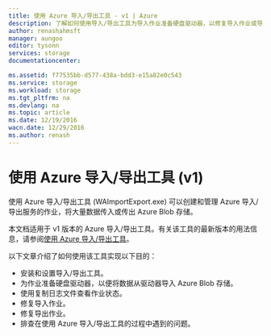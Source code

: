 ```yaml
---
title: 使用 Azure 导入/导出工具 - v1 | Azure
description: 了解如何使用导入/导出工具为导入作业准备硬盘驱动器，以修复导入作业或导出作业。
author: renashahmsft
manager: aungoo
editor: tysonn
services: storage
documentationcenter: 

ms.assetid: f77535bb-d577-438a-bdd3-e15a82e0c543
ms.service: storage
ms.workload: storage
ms.tgt_pltfrm: na
ms.devlang: na
ms.topic: article
ms.date: 12/19/2016
wacn.date: 12/29/2016
ms.author: renash
---
```


# 使用 Azure 导入/导出工具 (v1)

使用 Azure 导入/导出工具 (WAImportExport.exe) 可以创建和管理 Azure 导入/导出服务的作业，将大量数据传入或传出 Azure Blob 存储。

本文档适用于 v1 版本的 Azure 导入/导出工具。有关该工具的最新版本的用法信息，请参阅[使用 Azure 导入/导出工具](./storage-import-export-tool-how-to.md)。

以下文章介绍了如何使用该工具实现以下目的：

- 安装和设置导入/导出工具。
- 为作业准备硬盘驱动器，以便将数据从驱动器导入 Azure Blob 存储。
- 使用复制日志文件查看作业状态。
- 修复导入作业。
- 修复导出作业。
- 排查在使用 Azure 导入/导出工具的过程中遇到的问题。

<!---HONumber=Mooncake_1226_2016-->